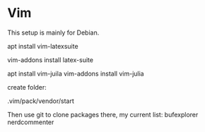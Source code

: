 # Vim
This setup is mainly for Debian. 

apt install vim-latexsuite

vim-addons install latex-suite

apt install vim-juila
vim-addons install vim-julia

create folder: 

.vim/pack/vendor/start

Then use git to clone packages there, my current list:
bufexplorer
nerdcommenter
